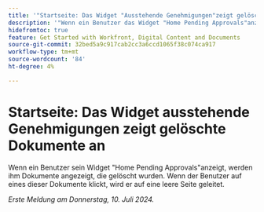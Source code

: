 ```yaml
---
title: '"Startseite: Das Widget "Ausstehende Genehmigungen"zeigt gelöschte Dokumente an.'
description: '"Wenn ein Benutzer das Widget "Home Pending Approvals"anzeigt, werden ihm Dokumente angezeigt, die gelöscht wurden. Wenn der Benutzer auf eines dieser Dokumente klickt, wird er auf eine leere Seite geleitet."'
hidefromtoc: true
feature: Get Started with Workfront, Digital Content and Documents
source-git-commit: 32bed5a9c917cab2cc3a6ccd1065f38c074ca917
workflow-type: tm+mt
source-wordcount: '84'
ht-degree: 4%

---
```



# Startseite: Das Widget ausstehende Genehmigungen zeigt gelöschte Dokumente an

Wenn ein Benutzer sein Widget &quot;Home Pending Approvals&quot;anzeigt, werden ihm Dokumente angezeigt, die gelöscht wurden. Wenn der Benutzer auf eines dieser Dokumente klickt, wird er auf eine leere Seite geleitet.

_Erste Meldung am Donnerstag, 10. Juli 2024._
